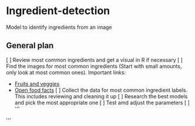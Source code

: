 # Ingredient-detection
Model to identify ingredients from an image


## General plan

[ ] Review most common ingredients and get a visual in R if necessary
[ ] Find the images for most common ingredients (Start with small amounts, only look at most common ones).
Important links:
* [Fruits and veggies](https://www.kaggle.com/kritikseth/fruit-and-vegetable-image-recognition)
* [Open food facts](https://world.openfoodfacts.org/cgi/search.pl?search_terms=ketchup&search_simple=1&action=process)
[ ] Collect the data for most common ingredient labels. This includes reviewing and cleaning it up
[ ] Research the best models and pick the most appropriate one
[ ] Test amd adjust the parameters
[ ] 
'''

'''